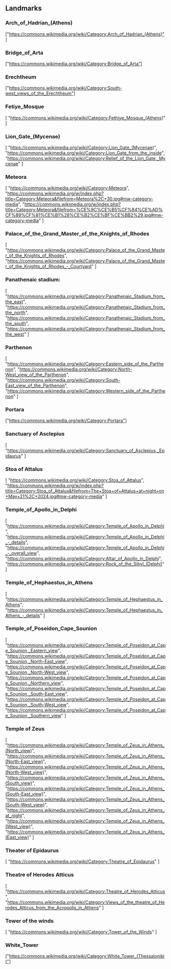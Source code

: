 ## Landmarks

### Arch_of_Hadrian_(Athens)

["https://commons.wikimedia.org/wiki/Category:Arch_of_Hadrian_(Athens)"]

### Bridge_of_Arta

["https://commons.wikimedia.org/wiki/Category:Bridge_of_Arta"]

### Erechtheum

["https://commons.wikimedia.org/wiki/Category:South-west_views_of_the_Erechtheum"]

### Fetiye_Mosque

[
    "https://commons.wikimedia.org/wiki/Category:Fethiye_Mosque_(Athens)"
]

### Lion_Gate_(Mycenae)

[
    "https://commons.wikimedia.org/wiki/Category:Lion_Gate_(Mycenae)",
    "https://commons.wikimedia.org/wiki/Category:Lion_Gate_from_the_inside",
    "https://commons.wikimedia.org/wiki/Category:Relief_of_the_Lion_Gate,_Mycenae"
]

### Meteora

[
    "https://commons.wikimedia.org/wiki/Category:Meteora",
    "https://commons.wikimedia.org/w/index.php?title=Category:Meteora&filefrom=Meteora%2C+30.jpg#mw-category-media",
    "https://commons.wikimedia.org/w/index.php?title=Category:Meteora&filefrom=%CE%9C%CE%B5%CF%84%CE%AD%CF%89%CF%81%CE%B1%28%CE%B2%CE%BF%CE%BB2%29.jpg#mw-category-media"
]

### Palace_of_the_Grand_Master_of_the_Knights_of_Rhodes

[
    "https://commons.wikimedia.org/wiki/Category:Palace_of_the_Grand_Master_of_the_Knights_of_Rhodes",
    "https://commons.wikimedia.org/wiki/Category:Palace_of_the_Grand_Master_of_the_Knights_of_Rhodes_-_Courtyard"
]

### Panathenaic stadium:

[
    "https://commons.wikimedia.org/wiki/Category:Panathenaic_Stadium_from_the_east",
    "https://commons.wikimedia.org/wiki/Category:Panathenaic_Stadium_from_the_north",
    "https://commons.wikimedia.org/wiki/Category:Panathenaic_Stadium_from_the_south",
    "https://commons.wikimedia.org/wiki/Category:Panathenaic_Stadium_from_the_west"
]

### Parthenon

[
    "https://commons.wikimedia.org/wiki/Category:Eastern_side_of_the_Parthenon",
    "https://commons.wikimedia.org/wiki/Category:North-West_view_of_the_Parthenon",
    "https://commons.wikimedia.org/wiki/Category:South-East_view_of_the_Parthenon",
    "https://commons.wikimedia.org/wiki/Category:Western_side_of_the_Parthenon"
]

### Portara

["https://commons.wikimedia.org/wiki/Category:Portara"]

### Sanctuary of Asclepius

[
    "https://commons.wikimedia.org/wiki/Category:Sanctuary_of_Asclepius,_Epidaurus"
]

### Stoa of Attalus

[
    "https://commons.wikimedia.org/wiki/Category:Stoa_of_Attalus",
    "https://commons.wikimedia.org/w/index.php?title=Category:Stoa_of_Attalus&filefrom=The+Stoa+of+Attalus+at+night+on+May+21%2C+2024.jpg#mw-category-media"
]

### Temple_of_Apollo_in_Delphi

[
    "https://commons.wikimedia.org/wiki/Category:Temple_of_Apollo_in_Delphi",
    "https://commons.wikimedia.org/wiki/Category:Temple_of_Apollo_in_Delphi_-_details",
    "https://commons.wikimedia.org/wiki/Category:Temple_of_Apollo_in_Delphi_-_overall_view",
    "https://commons.wikimedia.org/wiki/Category:Altar_of_Apollo_in_Delphi",
    "https://commons.wikimedia.org/wiki/Category:Rock_of_the_Sibyl_(Delphi)"
]

### Temple_of_Hephaestus_in_Athens

[
    "https://commons.wikimedia.org/wiki/Category:Temple_of_Hephaestus_in_Athens",
    "https://commons.wikimedia.org/wiki/Category:Temple_of_Hephaestus_in_Athens_-_details"
]

### Temple_of_Poseidon_Cape_Sounion

[
    "https://commons.wikimedia.org/wiki/Category:Temple_of_Poseidon_at_Cape_Sounion,_Eastern_view",
    "https://commons.wikimedia.org/wiki/Category:Temple_of_Poseidon_at_Cape_Sounion,_North-East_view",
    "https://commons.wikimedia.org/wiki/Category:Temple_of_Poseidon_at_Cape_Sounion,_North-West_view",
    "https://commons.wikimedia.org/wiki/Category:Temple_of_Poseidon_at_Cape_Sounion,_Northern_view",
    "https://commons.wikimedia.org/wiki/Category:Temple_of_Poseidon_at_Cape_Sounion,_South-East_view",
    "https://commons.wikimedia.org/wiki/Category:Temple_of_Poseidon_at_Cape_Sounion,_South-West_view",
    "https://commons.wikimedia.org/wiki/Category:Temple_of_Poseidon_at_Cape_Sounion,_Southern_view"
]

### Temple of Zeus

[
    "https://commons.wikimedia.org/wiki/Category:Temple_of_Zeus_in_Athens_(North_view)",
    "https://commons.wikimedia.org/wiki/Category:Temple_of_Zeus_in_Athens_(North-East_view)",
    "https://commons.wikimedia.org/wiki/Category:Temple_of_Zeus_in_Athens_(North-West_view)",
    "https://commons.wikimedia.org/wiki/Category:Temple_of_Zeus_in_Athens_(South_view)",
    "https://commons.wikimedia.org/wiki/Category:Temple_of_Zeus_in_Athens_(South-East_view)",
    "https://commons.wikimedia.org/wiki/Category:Temple_of_Zeus_in_Athens_(South-West_view)",
    "https://commons.wikimedia.org/wiki/Category:Temple_of_Zeus_in_Athens_at_night",
    "https://commons.wikimedia.org/wiki/Category:Temple_of_Zeus_in_Athens_(West_view)",
    "https://commons.wikimedia.org/wiki/Category:Temple_of_Zeus_in_Athens_(East_view)"
]

### Theater of Epidaurus

[
    "https://commons.wikimedia.org/wiki/Category:Theatre_of_Epidaurus"
]

### Theatre of Herodes Atticus

[
    "https://commons.wikimedia.org/wiki/Category:Theatre_of_Herodes_Atticus",
    "https://commons.wikimedia.org/wiki/Category:Views_of_the_theatre_of_Herodes_Atticus_from_the_Acropolis_in_Athens"
]

### Tower of the winds

[
    "https://commons.wikimedia.org/wiki/Category:Tower_of_the_Winds"
]

### White_Tower

["https://commons.wikimedia.org/wiki/Category:White_Tower_(Thessaloniki)"]
